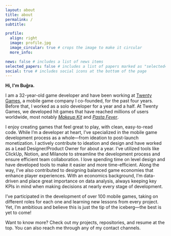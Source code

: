 ```yaml
---
layout: about
title: about
permalink: /
subtitle:

profile:
  align: right
  image: profile.jpg
  image_circular: true # crops the image to make it circular
  more_info:

news: false # includes a list of news items
selected_papers: false # includes a list of papers marked as "selected={true}"
social: true # includes social icons at the bottom of the page
---
```


**Hi, I'm Buğra.**

I am a 32-year-old game developer and have been working at [Twenty Games](https://twenty.games), a mobile game company I co-founded, for the past four years. Before that, I worked as a solo developer for a year and a half. At Twenty Games, we developed hit games that have reached millions of users worldwide, most notably [*Makeup Kit*](https://apps.apple.com/us/app/makeup-kit/id1601985721) and [*Pasta Fever*](https://apps.apple.com/us/app/pasta-fever/id1642532274).

I enjoy creating games that feel great to play, with clean, easy-to-read code. While I’m a developer at heart, I’ve specialized in the mobile game development process as a whole—from ideation to post-launch monetization. I actively contribute to ideation and design and have worked as a Lead Designer/Product Owner for about a year. I’ve utilized tools like ClickUp, Notion, and Milanote to streamline the development process and ensure efficient team collaboration. I love spending time on level design and have developed tools to make it easier and more time-efficient. Along the way, I’ve also contributed to designing balanced game economies that enhance player experiences. With an economics background, I’m data-driven and place great importance on data analysis, always keeping key KPIs in mind when making decisions at nearly every stage of development.

I’ve participated in the development of over 100 mobile games, taking on different roles for each one and learning new lessons from every project. Yet, I’m ambitious and believe this is just the tip of the iceberg—the best is yet to come!

Want to know more? Check out my projects, repositories, and resume at the top. You can also reach me through any of my contact channels.